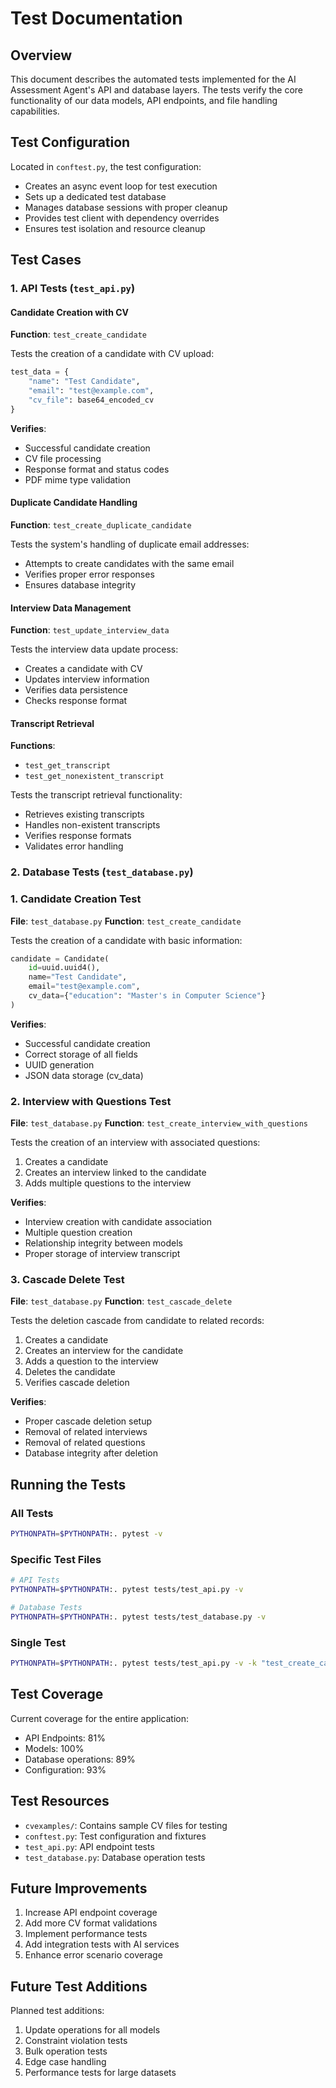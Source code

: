 # Test Documentation

## Overview
This document describes the automated tests implemented for the AI Assessment Agent's API and database layers. The tests verify the core functionality of our data models, API endpoints, and file handling capabilities.

## Test Configuration
Located in `conftest.py`, the test configuration:
- Creates an async event loop for test execution
- Sets up a dedicated test database
- Manages database sessions with proper cleanup
- Provides test client with dependency overrides
- Ensures test isolation and resource cleanup

## Test Cases

### 1. API Tests (`test_api.py`)

#### Candidate Creation with CV
**Function**: `test_create_candidate`

Tests the creation of a candidate with CV upload:
```python
test_data = {
    "name": "Test Candidate",
    "email": "test@example.com",
    "cv_file": base64_encoded_cv
}
```

**Verifies**:
- Successful candidate creation
- CV file processing
- Response format and status codes
- PDF mime type validation

#### Duplicate Candidate Handling
**Function**: `test_create_duplicate_candidate`

Tests the system's handling of duplicate email addresses:
- Attempts to create candidates with the same email
- Verifies proper error responses
- Ensures database integrity

#### Interview Data Management
**Function**: `test_update_interview_data`

Tests the interview data update process:
- Creates a candidate with CV
- Updates interview information
- Verifies data persistence
- Checks response format

#### Transcript Retrieval
**Functions**: 
- `test_get_transcript`
- `test_get_nonexistent_transcript`

Tests the transcript retrieval functionality:
- Retrieves existing transcripts
- Handles non-existent transcripts
- Verifies response formats
- Validates error handling

### 2. Database Tests (`test_database.py`)

### 1. Candidate Creation Test
**File**: `test_database.py`
**Function**: `test_create_candidate`

Tests the creation of a candidate with basic information:
```python
candidate = Candidate(
    id=uuid.uuid4(),
    name="Test Candidate",
    email="test@example.com",
    cv_data={"education": "Master's in Computer Science"}
)
```

**Verifies**:
- Successful candidate creation
- Correct storage of all fields
- UUID generation
- JSON data storage (cv_data)

### 2. Interview with Questions Test
**File**: `test_database.py`
**Function**: `test_create_interview_with_questions`

Tests the creation of an interview with associated questions:
1. Creates a candidate
2. Creates an interview linked to the candidate
3. Adds multiple questions to the interview

**Verifies**:
- Interview creation with candidate association
- Multiple question creation
- Relationship integrity between models
- Proper storage of interview transcript

### 3. Cascade Delete Test
**File**: `test_database.py`
**Function**: `test_cascade_delete`

Tests the deletion cascade from candidate to related records:
1. Creates a candidate
2. Creates an interview for the candidate
3. Adds a question to the interview
4. Deletes the candidate
5. Verifies cascade deletion

**Verifies**:
- Proper cascade deletion setup
- Removal of related interviews
- Removal of related questions
- Database integrity after deletion

## Running the Tests

### All Tests
```bash
PYTHONPATH=$PYTHONPATH:. pytest -v
```

### Specific Test Files
```bash
# API Tests
PYTHONPATH=$PYTHONPATH:. pytest tests/test_api.py -v

# Database Tests
PYTHONPATH=$PYTHONPATH:. pytest tests/test_database.py -v
```

### Single Test
```bash
PYTHONPATH=$PYTHONPATH:. pytest tests/test_api.py -v -k "test_create_candidate"
```

## Test Coverage
Current coverage for the entire application:
- API Endpoints: 81%
- Models: 100%
- Database operations: 89%
- Configuration: 93%

## Test Resources
- `cvexamples/`: Contains sample CV files for testing
- `conftest.py`: Test configuration and fixtures
- `test_api.py`: API endpoint tests
- `test_database.py`: Database operation tests

## Future Improvements
1. Increase API endpoint coverage
2. Add more CV format validations
3. Implement performance tests
4. Add integration tests with AI services
5. Enhance error scenario coverage

## Future Test Additions
Planned test additions:
1. Update operations for all models
2. Constraint violation tests
3. Bulk operation tests
4. Edge case handling
5. Performance tests for large datasets 